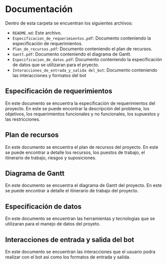 # Documentación
Dentro de esta carpeta se encuentran los siguientes archivos:
- `README.md`: Este archivo.
- `Especificacion_de_requerimientos.pdf`: Documento conteniendo la especificación de requerimientos.
- `Plan_de_recursos.pdf`: Documento conteniendo el plan de recursos.
- `Gantt.pdf`: Documento conteniendo el diagrama de Gantt.
- `Especificacion_de_datos.pdf`: Documento conteniendo la especificación de datos que se utilizaran para el pryecto.
- `Interacciones_de_entrada_y_salida del_bot`: Documento conteniendo las interacciones y formatos del bot

## Especificación de requerimientos
En este documento se encuentra la especificación de requerimientos del proyecto. En este se puede encontrar la descripción del problema, los objetivos, los requerimientos funcionales y no funcionales, los supuestos y las restricciones.

## Plan de recursos
En este documento se encuentra el plan de recursos del proyecto. En este se puede encontrar a detalle los recursos, los puestos de trabajo, el itinerario de trabajo, riesgos y suposiciones.

## Diagrama de Gantt
En este documento se encuentra el diagrama de Gantt del proyecto. En este se puede encontrar a detalle el itinerario de trabajo del proyecto.

## Especificación de datos
En este documento se encuentran las herramientas y tecnologias que se utilizaran para el manejo de datos del proyeto.

## Interacciones de entrada y salida del bot
En este documento se encuentran las interacciones que el usuario podra realizar con el bot asi como los formatos de entrada y salida.
